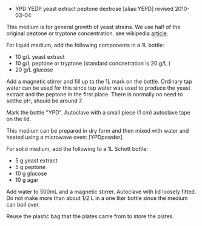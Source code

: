 ﻿+ YPD YEDP yeast extract peptone dextrose
[alias:YEPD]
revised 2010-03-04

This medium is for general growth of yeast strains. We use half of the original peptone or tryptone concentration.
see wikipedia [article](http://en.wikipedia.org/wiki/YEPD).

For liquid medium, add the following components in a 1L bottle:

- 10 g/L yeast extract
- 10 g/L peptone or tryptone (standard concnetration is 20 g/L )
- 20 g/L glucose

Add a magnetic stirrer and fill up to the 1L mark on the bottle. Ordinary tap water can be used for this
since tap water was used to produce the yeast extract and the peptone in the first place.
There is normally no need to setthe pH, should be around 7.

Mark the bottle "YPD". Autoclave with a small piece (1 cm) autoclave tape on the lid. 

This medium can be prepared in dry form and then mixed with water and heated using a microwave oven: [YPDpowder]

For solid medium, add the following to a 1L Schott bottle:

- 5 g yeast extract
- 5 g peptone
- 10 g glucose
- 10 g agar

Add water to 500mL and a magnetic stirrer. Autoclave with lid loosely fitted. Do not make more than about 1/2 L in 
a one liter bottle since the medium can boil over.

Reuse the plastic bag that the plates came from to store the plates.
